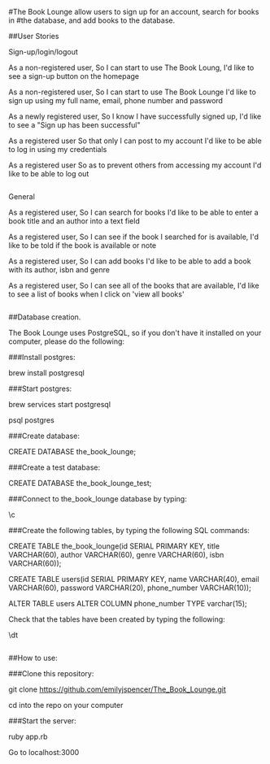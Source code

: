 
#The Book Lounge allow users to sign up for an account, search for books in 
#the database, and add books to the database.


##User Stories


Sign-up/login/logout

As a non-registered user,
So I can start to use The Book Loung,
I'd like to see a sign-up button on the homepage

As a non-registered user,
So I can start to use The Book Lounge
I'd like to sign up using my full name, email, phone number and password
 
As a newly registered user,
So I know I have successfully signed up,
I'd like to see a "Sign up has been successful"


As a registered user
So that only I can post to my account
I'd like to be able to log in using my credentials

As a registered user
So as to prevent others from accessing my account
I'd like to be able to log out
```

```
General

As a registered user,
So I can search for books
I'd like to be able to enter a book title and an author into a text field

As a registered user,
So I can see if the book I searched for is available,
I'd like to be told if the book is available or note

As a registered user,
So I can add books
I'd like to be able to add a book with its author, isbn and genre

As a registered user,
So I can see all of the books that are available,
I'd like to see a list of books when I click on 'view all books'
```

```
##Database creation.

The Book Lounge uses PostgreSQL, so if you don't have it installed on your computer, please do the following:

###Install postgres:

brew install postgresql

###Start postgres:

brew services start postgresql

psql postgres

###Create database:


CREATE DATABASE the_book_lounge;


###Create a test database:

CREATE DATABASE the_book_lounge_test;


###Connect to the_book_lounge database by typing:

\c 

###Create the following tables, by typing the following SQL commands:

CREATE TABLE the_book_lounge(id SERIAL PRIMARY KEY, title VARCHAR(60), author VARCHAR(60), genre VARCHAR(60), isbn VARCHAR(60));


CREATE TABLE users(id SERIAL PRIMARY KEY, name VARCHAR(40), email VARCHAR(60), password VARCHAR(20), phone_number VARCHAR(10));


ALTER TABLE users ALTER COLUMN phone_number TYPE varchar(15);

Check that the tables have been created by typing the following: 

\dt
```

```
##How to use:

###Clone this repository:

git clone https://github.com/emilyjspencer/The_Book_Lounge.git

cd into the repo on your computer

###Start the server:

ruby app.rb

Go to localhost:3000
```




